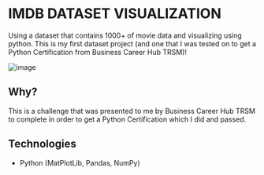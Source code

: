 # IMDB DATASET VISUALIZATION
Using a dataset that contains 1000+ of movie data and visualizing using python. This is my first dataset project (and one that I was tested on to get a Python Certification from Business Career Hub TRSM)!

![image](https://user-images.githubusercontent.com/98428365/235368418-6c26b74e-1efc-41fd-beb4-7a7e179adca4.png)
## Why?
This is a challenge that was presented to me by Business Career Hub TRSM to complete in order to get a Python Certification which I did and passed.

## Technologies
- Python (MatPlotLib, Pandas, NumPy)

